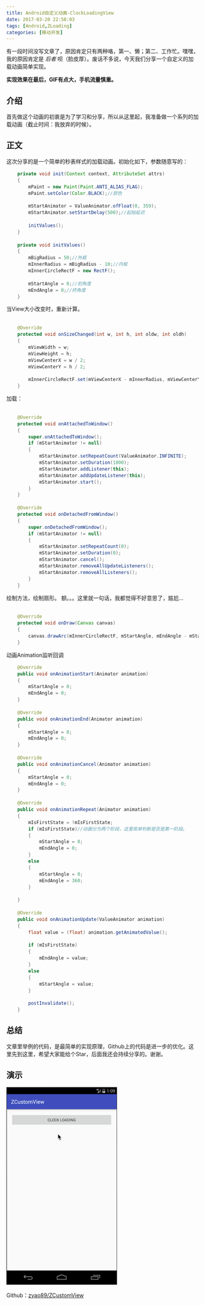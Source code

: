 ```yaml
---
title: Android自定义动画-ClockLoadingView
date: 2017-03-20 22:58:03
tags: [Android,ZLoading]
categories: [移动开发]
---
```


有一段时间没写文章了，原因肯定只有两种咯，第一、懒；第二、工作忙。嘿嘿，我的原因肯定是 *后者* 呗（脸皮厚）。废话不多说，今天我们分享一个自定义的加载动画简单实现。

**实现效果在最后，GIF有点大，手机流量慎重。**

<!-- more -->

## 介绍

首先做这个动画的初衷是为了学习和分享，所以从这里起，我准备做一个系列的加载动画（截止时间：我放弃的时候）。

## 正文

这次分享的是一个简单的秒表样式的加载动画。初始化如下，参数随意写的：

```java
    private void init(Context context, AttributeSet attrs)
    {
        mPaint = new Paint(Paint.ANTI_ALIAS_FLAG);
        mPaint.setColor(Color.BLACK);//颜色

        mStartAnimator = ValueAnimator.ofFloat(0, 359);
        mStartAnimator.setStartDelay(500);//起始延迟

        initValues();
    }

    private void initValues()
    {
        mBigRadius = 50;//外框
        mInnerRadius = mBigRadius - 10;//内框
        mInnerCircleRectF = new RectF();

        mStartAngle = 0;//初角度
        mEndAngle = 0;//终角度
    }

```

当View大小改变时，重新计算。

```java

    @Override
    protected void onSizeChanged(int w, int h, int oldw, int oldh)
    {
        mViewWidth = w;
        mViewHeight = h;
        mViewCenterX = w / 2;
        mViewCenterY = h / 2;

        mInnerCircleRectF.set(mViewCenterX - mInnerRadius, mViewCenterY - mInnerRadius, mViewCenterX + mInnerRadius, mViewCenterY + mInnerRadius);
    }

```

加载：

```java

    @Override
    protected void onAttachedToWindow()
    {
        super.onAttachedToWindow();
        if (mStartAnimator != null)
        {
            mStartAnimator.setRepeatCount(ValueAnimator.INFINITE);
            mStartAnimator.setDuration(1000);
            mStartAnimator.addListener(this);
            mStartAnimator.addUpdateListener(this);
            mStartAnimator.start();
        }
    }

    @Override
    protected void onDetachedFromWindow()
    {
        super.onDetachedFromWindow();
        if (mStartAnimator != null)
        {
            mStartAnimator.setRepeatCount(0);
            mStartAnimator.setDuration(0);
            mStartAnimator.cancel();
            mStartAnimator.removeAllUpdateListeners();
            mStartAnimator.removeAllListeners();
        }
    }

```

绘制方法，绘制扇形。
额。。。这里就一句话，我都觉得不好意思了，尴尬...

```java

    @Override
    protected void onDraw(Canvas canvas)
    {
        canvas.drawArc(mInnerCircleRectF, mStartAngle, mEndAngle - mStartAngle, true, mPaint);
    }

```

动画Animation监听回调

```java
    @Override
    public void onAnimationStart(Animator animation)
    {
        mStartAngle = 0;
        mEndAngle = 0;
    }

    @Override
    public void onAnimationEnd(Animator animation)
    {
        mStartAngle = 0;
        mEndAngle = 0;
    }

    @Override
    public void onAnimationCancel(Animator animation)
    {
        mStartAngle = 0;
        mEndAngle = 0;
    }

    @Override
    public void onAnimationRepeat(Animator animation)
    {
        mIsFirstState = !mIsFirstState;
        if (mIsFirstState)//动画分为两个阶段，这里简单判断是否是第一阶段。
        {
            mStartAngle = 0;
            mEndAngle = 0;
        }
        else
        {
            mStartAngle = 0;
            mEndAngle = 360;
        }

    }

    @Override
    public void onAnimationUpdate(ValueAnimator animation)
    {
        float value = (float) animation.getAnimatedValue();

        if (mIsFirstState)
        {
            mEndAngle = value;
        }
        else
        {
            mStartAngle = value;
        }

        postInvalidate();
    }
```

## 总结

文章里举例的代码，是最简单的实现原理，Github上的代码是进一步的优化。这里先到这里，希望大家能给个Star，后面我还会持续分享的。谢谢。

## 演示

![结果演示图](./circle_loading.gif)

Github：[zyao89/ZCustomView](https://github.com/zyao89/ZCustomView)
